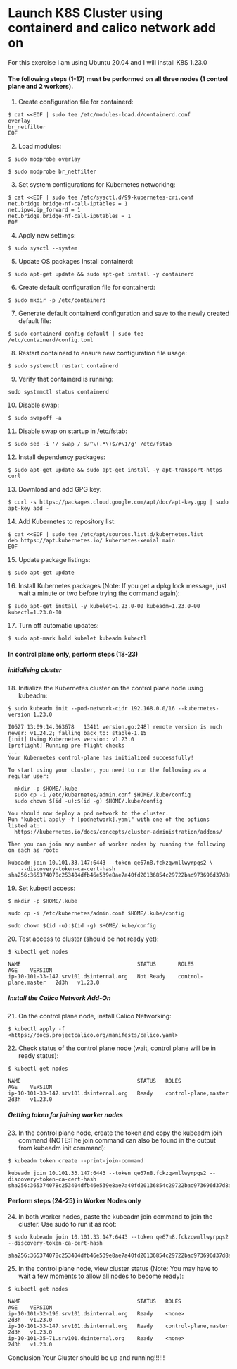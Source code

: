# Launch K8S Cluster using containerd and calico network add on

For this exercise I am using Ubuntu 20.04 and I will install K8S 1.23.0
 

#### The following steps (1-17) must be performed on all three nodes (1 control plane and 2 workers).

1. Create configuration file for containerd:
```
$ cat <<EOF | sudo tee /etc/modules-load.d/containerd.conf
overlay
br_netfilter
EOF
```

2. Load modules:
```
$ sudo modprobe overlay
```
```
$ sudo modprobe br_netfilter
```

3. Set system configurations for Kubernetes networking:
```
$ cat <<EOF | sudo tee /etc/sysctl.d/99-kubernetes-cri.conf
net.bridge.bridge-nf-call-iptables = 1
net.ipv4.ip_forward = 1
net.bridge.bridge-nf-call-ip6tables = 1
EOF
```

4. Apply new settings:
```
$ sudo sysctl --system
```

5. Update OS packages Install containerd:
```
$ sudo apt-get update && sudo apt-get install -y containerd
```

6. Create default configuration file for containerd:
```
$ sudo mkdir -p /etc/containerd
```

7. Generate default containerd configuration and save to the newly created default file:
```
$ sudo containerd config default | sudo tee /etc/containerd/config.toml
```

8. Restart containerd to ensure new configuration file usage:
```
$ sudo systemctl restart containerd
```

9. Verify that containerd is running:
```
sudo systemctl status containerd
```

10. Disable swap:
```
$ sudo swapoff -a
```

11. Disable swap on startup in /etc/fstab:
```
$ sudo sed -i '/ swap / s/^\(.*\)$/#\1/g' /etc/fstab
```

12. Install dependency packages:
```
$ sudo apt-get update && sudo apt-get install -y apt-transport-https curl
```

13. Download and add GPG key:
```
$ curl -s https://packages.cloud.google.com/apt/doc/apt-key.gpg | sudo apt-key add -
```

14. Add Kubernetes to repository list:
```
$ cat <<EOF | sudo tee /etc/apt/sources.list.d/kubernetes.list
deb https://apt.kubernetes.io/ kubernetes-xenial main
EOF
```

15. Update package listings:
```
$ sudo apt-get update
```

16. Install Kubernetes packages (Note: If you get a dpkg lock message, just wait a minute or two before trying the command again):
```
$ sudo apt-get install -y kubelet=1.23.0-00 kubeadm=1.23.0-00 kubectl=1.23.0-00
```

17. Turn off automatic updates:
```
$ sudo apt-mark hold kubelet kubeadm kubectl
``` 

#### In control plane only, perform steps (18-23)

 
##### initialising cluster

18. Initialize the Kubernetes cluster on the control plane node using kubeadm:
```
$ sudo kubeadm init --pod-network-cidr 192.168.0.0/16 --kubernetes-version 1.23.0
```
```
I0627 13:09:14.363678   13411 version.go:248] remote version is much newer: v1.24.2; falling back to: stable-1.15
[init] Using Kubernetes version: v1.23.0
[preflight] Running pre-flight checks
...
Your Kubernetes control-plane has initialized successfully!

To start using your cluster, you need to run the following as a regular user:

  mkdir -p $HOME/.kube
  sudo cp -i /etc/kubernetes/admin.conf $HOME/.kube/config
  sudo chown $(id -u):$(id -g) $HOME/.kube/config

You should now deploy a pod network to the cluster.
Run "kubectl apply -f [podnetwork].yaml" with one of the options listed at:
  https://kubernetes.io/docs/concepts/cluster-administration/addons/

Then you can join any number of worker nodes by running the following on each as root:

kubeadm join 10.101.33.147:6443 --token qe67n8.fckzqwmllwyrpqs2 \
    --discovery-token-ca-cert-hash sha256:365374078c253404dfb46e539e8ae7a40fd20136854c29722bad973696d37d8a
```

19. Set kubectl access:
```
$ mkdir -p $HOME/.kube
```
```
sudo cp -i /etc/kubernetes/admin.conf $HOME/.kube/config
```
```
sudo chown $(id -u):$(id -g) $HOME/.kube/config
```

20. Test access to cluster (should be not ready yet):
```
$ kubectl get nodes
```
```
NAME                                     STATUS       ROLES                  AGE    VERSION
ip-10-101-33-147.srv101.dsinternal.org   Not Ready    control-plane,master   2d3h   v1.23.0
```

##### Install the Calico Network Add-On

21. On the control plane node, install Calico Networking:
```
$ kubectl apply -f <https://docs.projectcalico.org/manifests/calico.yaml>
```

22. Check status of the control plane node (wait, control plane will be in ready status):
```
$ kubectl get nodes
```
```
NAME                                     STATUS   ROLES                  AGE    VERSION
ip-10-101-33-147.srv101.dsinternal.org   Ready    control-plane,master   2d3h   v1.23.0
```

##### Getting token for joining worker nodes

23. In the control plane node, create the token and copy the kubeadm join command (NOTE:The join command can also be found in the output from kubeadm init command):
```
$ kubeadm token create --print-join-command
```
```
kubeadm join 10.101.33.147:6443 --token qe67n8.fckzqwmllwyrpqs2 --discovery-token-ca-cert-hash sha256:365374078c253404dfb46e539e8ae7a40fd20136854c29722bad973696d37d8a
```

#### Perform steps (24-25) in Worker Nodes only

24. In both worker nodes, paste the kubeadm join command to join the cluster. Use sudo to run it as root:
```
$ sudo kubeadm join 10.101.33.147:6443 --token qe67n8.fckzqwmllwyrpqs2 --discovery-token-ca-cert-hash 
```
```
sha256:365374078c253404dfb46e539e8ae7a40fd20136854c29722bad973696d37d8a
```

25. In the control plane node, view cluster status (Note: You may have to wait a few moments to allow all nodes to become ready):
```
$ kubectl get nodes
```
```
NAME                                     STATUS   ROLES                  AGE    VERSION
ip-10-101-32-196.srv101.dsinternal.org   Ready    <none>                 2d3h   v1.23.0
ip-10-101-33-147.srv101.dsinternal.org   Ready    control-plane,master   2d3h   v1.23.0
ip-10-101-35-71.srv101.dsinternal.org    Ready    <none>                 2d3h   v1.23.0
```


Conclusion
Your Cluster should be up and running!!!!!!
